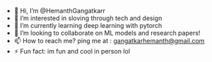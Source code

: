 - 👋 Hi, I’m @HemanthGangatkarr
- 👀 I’m interested in sloving through tech and design
- 🌱 I’m currently learning deep learning with pytorch
- 💞️ I’m looking to collaborate on ML models and research papers!
- 📫 How to reach me? ping me at : gangatkarhemanth@gmail.com
- ⚡ Fun fact: im fun and cool in person lol

<!---
HemanthGangatkarr/HemanthGangatkarr is a ✨ special ✨ repository because its `README.md` (this file) appears on your GitHub profile.
You can click the Preview link to take a look at your changes.
--->

